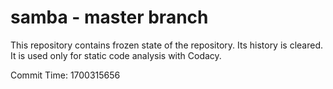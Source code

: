 # samba - master branch

This repository contains frozen state of the repository.
Its history is cleared. It is used only for static code
analysis with Codacy.

Commit Time: 1700315656